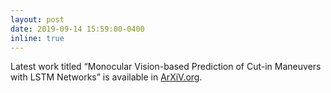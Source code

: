 ```yaml
---
layout: post
date: 2019-09-14 15:59:00-0400
inline: true
---
```

Latest work titled “Monocular Vision-based Prediction of Cut-in Maneuvers with LSTM Networks” is available in [ArXiV.org](https://arxiv.org/abs/2203.10707).
